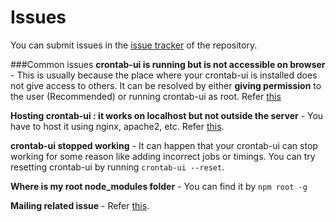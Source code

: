 Issues
======

You can submit issues in the [issue tracker](https://github.com/alseambusher/crontab-ui/issues) of the repository.

###Common issues
__crontab-ui is running but is not accessible on browser__ -
This is usually because the place where your crontab-ui is installed does not give access to others. It can be resolved by either __giving permission__ to the user (Recommended) or running crontab-ui as root. Refer [this](https://github.com/alseambusher/crontab-ui/issues/8)

__Hosting crontab-ui : it works on localhost but not outside the server__ - You have to host it using nginx, apache2, etc. Refer [this](nginx.md).

__crontab-ui stopped working__ - It can happen that your crontab-ui can stop working for some reason like adding incorrect jobs or timings. You can try resetting crontab-ui by running `crontab-ui --reset`.

__Where is my root node_modules folder__ - You can find it by `npm root -g`

__Mailing related issue__ - Refer [this](https://github.com/alseambusher/crontab-ui/blob/master/README/mail.md).
